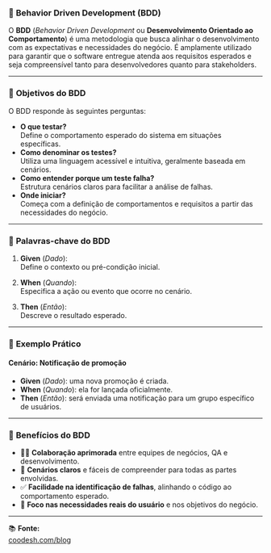 ### 🧠 **Behavior Driven Development (BDD)**  

O **BDD** (*Behavior Driven Development* ou **Desenvolvimento Orientado ao Comportamento**) é uma metodologia que busca alinhar o desenvolvimento com as expectativas e necessidades do negócio. É amplamente utilizado para garantir que o software entregue atenda aos requisitos esperados e seja compreensível tanto para desenvolvedores quanto para stakeholders.

---

### 🎯 **Objetivos do BDD**  

O BDD responde às seguintes perguntas:  
- **O que testar?**  
  Define o comportamento esperado do sistema em situações específicas.  
- **Como denominar os testes?**  
  Utiliza uma linguagem acessível e intuitiva, geralmente baseada em cenários.  
- **Como entender porque um teste falha?**  
  Estrutura cenários claros para facilitar a análise de falhas.  
- **Onde iniciar?**  
  Começa com a definição de comportamentos e requisitos a partir das necessidades do negócio.

---

### 🔑 **Palavras-chave do BDD**  

1. **Given** (*Dado*):  
   Define o contexto ou pré-condição inicial.  

2. **When** (*Quando*):  
   Especifica a ação ou evento que ocorre no cenário.  

3. **Then** (*Então*):  
   Descreve o resultado esperado.  

---

### 📖 **Exemplo Prático**  

#### Cenário: Notificação de promoção  
- **Given** (*Dado*): uma nova promoção é criada.  
- **When** (*Quando*): ela for lançada oficialmente.  
- **Then** (*Então*): será enviada uma notificação para um grupo específico de usuários.

---

### 🌟 **Benefícios do BDD**  

- 👩‍💻 **Colaboração aprimorada** entre equipes de negócios, QA e desenvolvimento.  
- 📝 **Cenários claros** e fáceis de compreender para todas as partes envolvidas.  
- ✅ **Facilidade na identificação de falhas**, alinhando o código ao comportamento esperado.  
- 🚀 **Foco nas necessidades reais do usuário** e nos objetivos do negócio.  

---

📚 **Fonte:**  
[coodesh.com/blog](https://coodesh.com/blog/candidates/metodologias/bdd-na-pratica-entenda-o-que-e-e-como-funciona/)  


